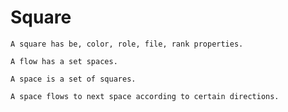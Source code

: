 # Square

    A square has be, color, role, file, rank properties.

    A flow has a set spaces.

    A space is a set of squares.

    A space flows to next space according to certain directions.
